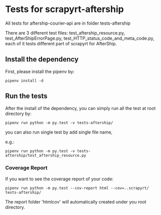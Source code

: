 # Tests for scrapyrt-aftership

All tests for aftership-courier-api are in folder tests-aftership

There are 3 different test files: test\_aftership\_resource.py, test\_AfterShipErrorPage.py, test\_HTTP\_status\_code\_and\_meta\_code.py, each of it tests different part of scrapyrt for AfterShip.

## Install the dependency

First, please install the pipenv by:

```
pipenv install -d
```

## Run the tests

After the install of the dependency, you can simply run all the test at root directory by:

```
pipenv run python -m py.test -v tests-aftership/
```

you can also run single test by add single file name, 

e.g.:

```
pipenv run python -m py.test -v tests-aftership/test_aftership_resource.py
```

### Coverage Report

If you want to see the coverage report of your code:

```
pipenv run python -m py.test --cov-report html --cov=..scrapyrt/ tests-aftership/
```

The report folder 'htmlcov' will automatically created under you root directory.